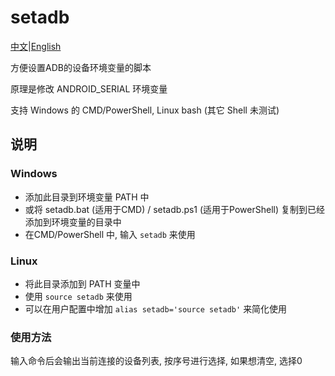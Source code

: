 # setadb

[中文](https://github.com/huanfeng/setadb/blob/main/README.md)|[English](https://github.com/huanfeng/setadb/blob/main/README.en.md)

方便设置ADB的设备环境变量的脚本

原理是修改 ANDROID_SERIAL 环境变量

支持 Windows 的 CMD/PowerShell, Linux bash (其它 Shell 未测试)

## 说明

### Windows

* 添加此目录到环境变量 PATH 中
* 或将 setadb.bat (适用于CMD) / setadb.ps1 (适用于PowerShell) 复制到已经添加到环境变量的目录中
* 在CMD/PowerShell 中, 输入 `setadb` 来使用

### Linux

* 将此目录添加到 PATH 变量中
* 使用 `source setadb` 来使用
* 可以在用户配置中增加 `alias setadb='source setadb'` 来简化使用

### 使用方法

输入命令后会输出当前连接的设备列表, 按序号进行选择, 如果想清空, 选择0
